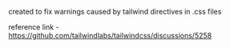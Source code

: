 created to fix warnings caused by tailwind directives in .css files

reference link -
https://github.com/tailwindlabs/tailwindcss/discussions/5258